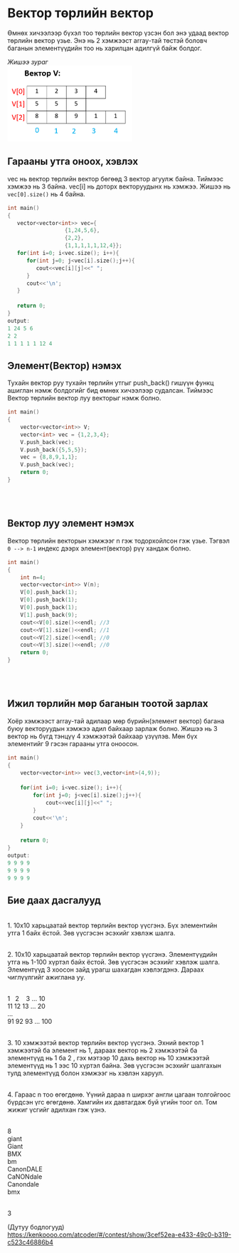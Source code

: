 # Вектор төрлийн вектор

Өмнөх хичээлээр бүхэл тоо төрлийн вектор үзсэн бол энэ удаад вектор төрлийн вектор үзье. Энэ нь 2 хэмжээст array-тай төстэй боловч баганын элементүүдийн тоо нь харилцан адилгүй байж болдог.

*Жишээ зураг*
<br><img src="pic/vvll.png" width="280" height="170" />

## Гарааны утга оноох, хэвлэх
vec нь вектор төрлийн вектор бөгөөд 3 вектор агуулж байна. Тиймээс хэмжээ нь 3 байна. vec[i] нь доторх векторуудынх нь хэмжээ. Жишээ нь `vec[0].size()` нь 4 байна.
``` c++
int main()
{
   vector<vector<int>> vec={
                  {1,24,5,6},
                  {2,2},
                  {1,1,1,1,1,12,4}};
   for(int i=0; i<vec.size(); i++){
      for(int j=0; j<vec[i].size();j++){
         cout<<vec[i][j]<<" ";
      }
      cout<<'\n';
   }

   return 0;
}
output: 
1 24 5 6 
2 2 
1 1 1 1 1 12 4
```

## Элемент(Вектор) нэмэх

Тухайн вектор руу тухайн төрлийн утгыг push_back() гишүүн функц ашиглан нэмж болдогийг бид өмнөх хичээлээр судалсан. Тиймээс Вектор төрлийн вектор луу векторыг нэмж болно.

``` c++
int main()
{
    vector<vector<int>> V;
    vector<int> vec = {1,2,3,4};
    V.push_back(vec);
    V.push_back({5,5,5});
    vec = {8,8,9,1,1};
    V.push_back(vec);
    return 0;
}
```

<br> <br>

## Вектор луу элемент нэмэх
Вектор төрлийн векторын хэмжээг n гэж тодорхойлсон гэж үзье. Тэгвэл `0 --> n-1` индекс дээрх элемент(вектор) рүү хандаж болно. 
``` c++
int main()
{
    int n=4;
    vector<vector<int>> V(n);
    V[0].push_back(1);
    V[0].push_back(1);
    V[0].push_back(1);
    V[1].push_back(9);
    cout<<V[0].size()<<endl; //3
    cout<<V[1].size()<<endl; //1
    cout<<V[2].size()<<endl; //0
    cout<<V[3].size()<<endl; //0
    return 0;
}
```
<br> <br>


## Ижил төрлийн мөр баганын тоотой зарлах
Хоёр хэмжээст array-тай адилаар мөр бүрийн(элемент вектор) багана буюу векторуудын хэмжээ адил байхаар зарлаж болно. Жишээ нь 3 вектор нь бүгд тэнцүү 4 хэмжээтэй байхаар үзүүлэв. Мөн бүх элементийг 9 гэсэн гарааны утга оноосон.

``` c++
int main()
{
    vector<vector<int>> vec(3,vector<int>(4,9));
    
    for(int i=0; i<vec.size(); i++){
        for(int j=0; j<vec[i].size();j++){
            cout<<vec[i][j]<<" ";
        }
        cout<<'\n';
    }

    return 0;
}
output: 
9 9 9 9
9 9 9 9
9 9 9 9
```

## Бие даах дасгалууд

<br/>1. 10x10 харьцаатай вектор төрлийн вектор үүсгэнэ. Бүх элементийн утга 1 байх ёстой. Зөв үүсгэсэн эсэхийг хэвлэж шалга.

<br/>2. 10x10 харьцаатай вектор төрлийн вектор үүсгэнэ. Элементүүдийн утга нь 1-100 хүртэл байх ёстой. Зөв үүсгэсэн эсэхийг хэвлэж шалга. Элементүүд 3 хоосон зайд урагш шахагдан хэвлэгдэнэ. Дараах чиглүүлгийг ажиглана уу.

<br/> 1  &nbsp;&nbsp;2 &nbsp;&nbsp; 3 ...  10
<br/> 11 12 13 ... 20 
<br/> ...
<br/> 91 92 93 ... 100

<br/>3. 10 хэмжээтэй вектор төрлийн вектор үүсгэнэ. Эхний вектор 1 хэмжээтэй ба элемент нь 1, дараах вектор нь 2 хэмжээтэй ба элементүүд нь 1 ба 2 , гэх мэтээр 10 дахь вектор нь 10 хэмжээтэй элементүүд нь 1 ээс 10 хүртэл байна. Зөв үүсгэсэн эсэхийг шалгахын тулд элементүүд болон хэмжээг нь хэвлэн харуул.

<br>4. Гараас n тоо өгөгдөнө. Үүний дараа n ширхэг англи цагаан толгойгоос бүрдсэн үгс өгөгдөнө. Хамгийн их давтагдаж буй үгийн тоог ол. Том жижиг үсгийг адилхан гэж үзнэ.

<br/> 8
<br/> giant 
<br/> Giant
<br/> BMX
<br/> bm
<br/> CanonDALE
<br/> CaNONdale
<br/> Canondale
<br/> bmx

<br/> 3 


(Дутуу бодлогууд)<br>https://kenkoooo.com/atcoder/#/contest/show/3cef52ea-e433-49c0-b319-c523c46886b4 
 